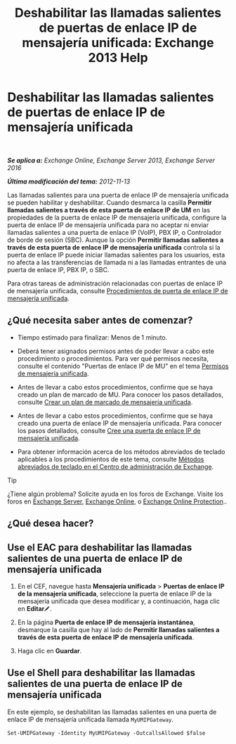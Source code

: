 ﻿---
title: 'Deshabilitar las llamadas salientes de puertas de enlace IP de mensajería unificada: Exchange 2013 Help'
TOCTitle: Deshabilitar las llamadas salientes de puertas de enlace IP de mensajería unificada
ms:assetid: a3777cc6-37e4-4359-ada3-a962ac0ef0c3
ms:mtpsurl: https://technet.microsoft.com/es-es/library/Bb232153(v=EXCHG.150)
ms:contentKeyID: 49895809
ms.date: 05/22/2018
mtps_version: v=EXCHG.150
ms.translationtype: MT
---

# Deshabilitar las llamadas salientes de puertas de enlace IP de mensajería unificada

 

_**Se aplica a:** Exchange Online, Exchange Server 2013, Exchange Server 2016_

_**Última modificación del tema:** 2012-11-13_

Las llamadas salientes para una puerta de enlace IP de mensajería unificada se pueden habilitar y deshabilitar. Cuando desmarca la casilla **Permitir llamadas salientes a través de esta puerta de enlace IP de UM** en las propiedades de la puerta de enlace IP de mensajería unificada, configure la puerta de enlace IP de mensajería unificada para no aceptar ni enviar llamadas salientes a una puerta de enlace IP (VoIP), PBX IP, o Controlador de borde de sesión (SBC). Aunque la opción **Permitir llamadas salientes a través de esta puerta de enlace IP de mensajería unificada** controla si la puerta de enlace IP puede iniciar llamadas salientes para los usuarios, esta no afecta a las transferencias de llamada ni a las llamadas entrantes de una puerta de enlace IP, PBX IP, o SBC.

Para otras tareas de administración relacionadas con puertas de enlace IP de mensajería unificada, consulte [Procedimientos de puerta de enlace IP de mensajería unificada](um-ip-gateway-procedures-exchange-2013-help.md).

## ¿Qué necesita saber antes de comenzar?

  - Tiempo estimado para finalizar: Menos de 1 minuto.

  - Deberá tener asignados permisos antes de poder llevar a cabo este procedimiento o procedimientos. Para ver qué permisos necesita, consulte el contenido "Puertas de enlace IP de MU" en el tema [Permisos de mensajería unificada](unified-messaging-permissions-exchange-2013-help.md).

  - Antes de llevar a cabo estos procedimientos, confirme que se haya creado un plan de marcado de MU. Para conocer los pasos detallados, consulte [Crear un plan de marcado de mensajería unificada](create-a-um-dial-plan-exchange-2013-help.md).

  - Antes de llevar a cabo estos procedimientos, confirme que se haya creado una puerta de enlace IP de mensajería unificada. Para conocer los pasos detallados, consulte [Cree una puerta de enlace IP de mensajería unificada](create-a-um-ip-gateway-exchange-2013-help.md).

  - Para obtener información acerca de los métodos abreviados de teclado aplicables a los procedimientos de este tema, consulte [Métodos abreviados de teclado en el Centro de administración de Exchange](keyboard-shortcuts-in-the-exchange-admin-center-exchange-online-protection-help.md).


> [!TIP]
> ¿Tiene algún problema? Solicite ayuda en los foros de Exchange. Visite los foros en <A href="https://go.microsoft.com/fwlink/p/?linkid=60612">Exchange Server</A>, <A href="https://go.microsoft.com/fwlink/p/?linkid=267542">Exchange Online</A>, o <A href="https://go.microsoft.com/fwlink/p/?linkid=285351">Exchange Online Protection</A>..



## ¿Qué desea hacer?

## Use el EAC para deshabilitar las llamadas salientes de una puerta de enlace IP de mensajería unificada

1.  En el CEF, navegue hasta **Mensajería unificada** \> **Puertas de enlace IP de la mensajería unificada**, seleccione la puerta de enlace IP de la mensajería unificada que desea modificar y, a continuación, haga clic en **Editar**![Icono Editar](images/Bb124582.6f53ccb2-1f13-4c02-bea0-30690e6ea71d(EXCHG.150).gif "Icono Editar").

2.  En la página **Puerta de enlace IP de mensajería instantánea**, desmarque la casilla que hay al lado de **Permitir llamadas salientes a través de esta puerta de enlace IP de mensajería unificada**.

3.  Haga clic en **Guardar**.

## Use el Shell para deshabilitar las llamadas salientes de una puerta de enlace IP de mensajería unificada

En este ejemplo, se deshabilitan las llamadas salientes en una puerta de enlace IP de mensajería unificada llamada `MyUMIPGateway`.

    Set-UMIPGateway -Identity MyUMIPGateway -OutcallsAllowed $false

